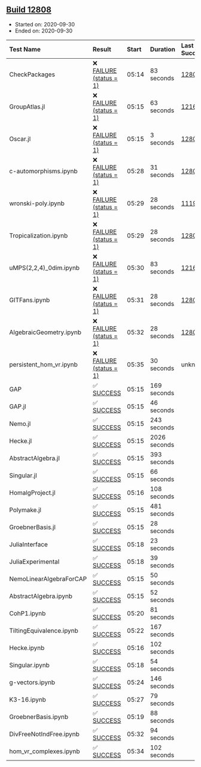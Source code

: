 ## [Build 12808](https://oscarci.mathematik.uni-kl.de/job/oscar/12808/)

* Started on: 2020-09-30
* Ended on: 2020-09-30

| Test Name    | Result | Start | Duration | Last Success | First Failure |
|:-------------|:-------|:------|:---------|:-------------|:--------------|
| CheckPackages | ❌ [FAILURE (status = 1)](https://oscarci.mathematik.uni-kl.de/job/oscar/12808/artifact/logs/build-12808/CheckPackages.log) | 05:14 | 83 seconds | [12807](https://oscarci.mathematik.uni-kl.de/job/oscar/12807/) | [12808](https://oscarci.mathematik.uni-kl.de/job/oscar/12808/) |
| GroupAtlas.jl | ❌ [FAILURE (status = 1)](https://oscarci.mathematik.uni-kl.de/job/oscar/12808/artifact/logs/build-12808/GroupAtlas.jl.log) | 05:15 | 63 seconds | [12167](https://oscarci.mathematik.uni-kl.de/job/oscar/12167/) | [12168](https://oscarci.mathematik.uni-kl.de/job/oscar/12168/) |
| Oscar.jl | ❌ [FAILURE (status = 1)](https://oscarci.mathematik.uni-kl.de/job/oscar/12808/artifact/logs/build-12808/Oscar.jl.log) | 05:15 | 3 seconds | [12807](https://oscarci.mathematik.uni-kl.de/job/oscar/12807/) | [12808](https://oscarci.mathematik.uni-kl.de/job/oscar/12808/) |
| c-automorphisms.ipynb | ❌ [FAILURE (status = 1)](https://oscarci.mathematik.uni-kl.de/job/oscar/12808/artifact/logs/build-12808/c-automorphisms.ipynb.log) | 05:28 | 31 seconds | [12807](https://oscarci.mathematik.uni-kl.de/job/oscar/12807/) | [12808](https://oscarci.mathematik.uni-kl.de/job/oscar/12808/) |
| wronski-poly.ipynb | ❌ [FAILURE (status = 1)](https://oscarci.mathematik.uni-kl.de/job/oscar/12808/artifact/logs/build-12808/wronski-poly.ipynb.log) | 05:29 | 28 seconds | [11192](https://oscarci.mathematik.uni-kl.de/job/oscar/11192/) | [11193](https://oscarci.mathematik.uni-kl.de/job/oscar/11193/) |
| Tropicalization.ipynb | ❌ [FAILURE (status = 1)](https://oscarci.mathematik.uni-kl.de/job/oscar/12808/artifact/logs/build-12808/Tropicalization.ipynb.log) | 05:29 | 28 seconds | [12807](https://oscarci.mathematik.uni-kl.de/job/oscar/12807/) | [12808](https://oscarci.mathematik.uni-kl.de/job/oscar/12808/) |
| uMPS(2,2,4)_0dim.ipynb | ❌ [FAILURE (status = 1)](https://oscarci.mathematik.uni-kl.de/job/oscar/12808/artifact/logs/build-12808/uMPS-2-2-4-_0dim.ipynb.log) | 05:30 | 83 seconds | [12167](https://oscarci.mathematik.uni-kl.de/job/oscar/12167/) | [12168](https://oscarci.mathematik.uni-kl.de/job/oscar/12168/) |
| GITFans.ipynb | ❌ [FAILURE (status = 1)](https://oscarci.mathematik.uni-kl.de/job/oscar/12808/artifact/logs/build-12808/GITFans.ipynb.log) | 05:31 | 28 seconds | [12807](https://oscarci.mathematik.uni-kl.de/job/oscar/12807/) | [12808](https://oscarci.mathematik.uni-kl.de/job/oscar/12808/) |
| AlgebraicGeometry.ipynb | ❌ [FAILURE (status = 1)](https://oscarci.mathematik.uni-kl.de/job/oscar/12808/artifact/logs/build-12808/AlgebraicGeometry.ipynb.log) | 05:32 | 28 seconds | [12807](https://oscarci.mathematik.uni-kl.de/job/oscar/12807/) | [12808](https://oscarci.mathematik.uni-kl.de/job/oscar/12808/) |
| persistent_hom_vr.ipynb | ❌ [FAILURE (status = 1)](https://oscarci.mathematik.uni-kl.de/job/oscar/12808/artifact/logs/build-12808/persistent_hom_vr.ipynb.log) | 05:35 | 30 seconds | unknown | unknown |
| GAP | ✅ [SUCCESS](https://oscarci.mathematik.uni-kl.de/job/oscar/12808/artifact/logs/build-12808/GAP.log) | 05:15 | 169 seconds |  |  |
| GAP.jl | ✅ [SUCCESS](https://oscarci.mathematik.uni-kl.de/job/oscar/12808/artifact/logs/build-12808/GAP.jl.log) | 05:15 | 46 seconds |  |  |
| Nemo.jl | ✅ [SUCCESS](https://oscarci.mathematik.uni-kl.de/job/oscar/12808/artifact/logs/build-12808/Nemo.jl.log) | 05:15 | 243 seconds |  |  |
| Hecke.jl | ✅ [SUCCESS](https://oscarci.mathematik.uni-kl.de/job/oscar/12808/artifact/logs/build-12808/Hecke.jl.log) | 05:15 | 2026 seconds |  |  |
| AbstractAlgebra.jl | ✅ [SUCCESS](https://oscarci.mathematik.uni-kl.de/job/oscar/12808/artifact/logs/build-12808/AbstractAlgebra.jl.log) | 05:15 | 393 seconds |  |  |
| Singular.jl | ✅ [SUCCESS](https://oscarci.mathematik.uni-kl.de/job/oscar/12808/artifact/logs/build-12808/Singular.jl.log) | 05:15 | 66 seconds |  |  |
| HomalgProject.jl | ✅ [SUCCESS](https://oscarci.mathematik.uni-kl.de/job/oscar/12808/artifact/logs/build-12808/HomalgProject.jl.log) | 05:16 | 108 seconds |  |  |
| Polymake.jl | ✅ [SUCCESS](https://oscarci.mathematik.uni-kl.de/job/oscar/12808/artifact/logs/build-12808/Polymake.jl.log) | 05:15 | 481 seconds |  |  |
| GroebnerBasis.jl | ✅ [SUCCESS](https://oscarci.mathematik.uni-kl.de/job/oscar/12808/artifact/logs/build-12808/GroebnerBasis.jl.log) | 05:15 | 28 seconds |  |  |
| JuliaInterface | ✅ [SUCCESS](https://oscarci.mathematik.uni-kl.de/job/oscar/12808/artifact/logs/build-12808/JuliaInterface.log) | 05:18 | 23 seconds |  |  |
| JuliaExperimental | ✅ [SUCCESS](https://oscarci.mathematik.uni-kl.de/job/oscar/12808/artifact/logs/build-12808/JuliaExperimental.log) | 05:18 | 39 seconds |  |  |
| NemoLinearAlgebraForCAP | ✅ [SUCCESS](https://oscarci.mathematik.uni-kl.de/job/oscar/12808/artifact/logs/build-12808/NemoLinearAlgebraForCAP.log) | 05:15 | 50 seconds |  |  |
| AbstractAlgebra.ipynb | ✅ [SUCCESS](https://oscarci.mathematik.uni-kl.de/job/oscar/12808/artifact/logs/build-12808/AbstractAlgebra.ipynb.log) | 05:15 | 52 seconds |  |  |
| CohP1.ipynb | ✅ [SUCCESS](https://oscarci.mathematik.uni-kl.de/job/oscar/12808/artifact/logs/build-12808/CohP1.ipynb.log) | 05:20 | 81 seconds |  |  |
| TiltingEquivalence.ipynb | ✅ [SUCCESS](https://oscarci.mathematik.uni-kl.de/job/oscar/12808/artifact/logs/build-12808/TiltingEquivalence.ipynb.log) | 05:22 | 167 seconds |  |  |
| Hecke.ipynb | ✅ [SUCCESS](https://oscarci.mathematik.uni-kl.de/job/oscar/12808/artifact/logs/build-12808/Hecke.ipynb.log) | 05:16 | 102 seconds |  |  |
| Singular.ipynb | ✅ [SUCCESS](https://oscarci.mathematik.uni-kl.de/job/oscar/12808/artifact/logs/build-12808/Singular.ipynb.log) | 05:18 | 54 seconds |  |  |
| g-vectors.ipynb | ✅ [SUCCESS](https://oscarci.mathematik.uni-kl.de/job/oscar/12808/artifact/logs/build-12808/g-vectors.ipynb.log) | 05:24 | 146 seconds |  |  |
| K3-16.ipynb | ✅ [SUCCESS](https://oscarci.mathematik.uni-kl.de/job/oscar/12808/artifact/logs/build-12808/K3-16.ipynb.log) | 05:27 | 79 seconds |  |  |
| GroebnerBasis.ipynb | ✅ [SUCCESS](https://oscarci.mathematik.uni-kl.de/job/oscar/12808/artifact/logs/build-12808/GroebnerBasis.ipynb.log) | 05:19 | 88 seconds |  |  |
| DivFreeNotIndFree.ipynb | ✅ [SUCCESS](https://oscarci.mathematik.uni-kl.de/job/oscar/12808/artifact/logs/build-12808/DivFreeNotIndFree.ipynb.log) | 05:32 | 94 seconds |  |  |
| hom_vr_complexes.ipynb | ✅ [SUCCESS](https://oscarci.mathematik.uni-kl.de/job/oscar/12808/artifact/logs/build-12808/hom_vr_complexes.ipynb.log) | 05:34 | 102 seconds |  |  |
